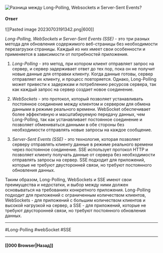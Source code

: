 ![Разница между Long-Polling, Websockets и Server-Sent Events?](https://youtu.be/xZLxdts7ZW4?t=98)

#### Ответ

![[Pasted image 20230703191342.png|600]]

*Long-Polling, WebSockets и Server-Sent Events (SSE)* - это три разных метода для обновления содержимого веб-страницы без необходимости перезагрузки страницы. Каждый из них имеет свои особенности и применяется в зависимости от потребностей приложения.

1. *Long-Polling* - это метод, при котором клиент отправляет запрос на сервер, и сервер задерживает ответ до тех пор, пока он не получит новые данные для отправки клиенту. Когда данные готовы, сервер отправляет их клиенту, и процесс повторяется. Однако, Long-Polling может привести к задержкам и потреблению ресурсов сервера, так как каждый запрос на сервер создает новое соединение.
    
2. *WebSockets* - это протокол, который позволяет устанавливать постоянное соединение между клиентом и сервером для обмена данными в режиме реального времени. WebSocket обеспечивает более эффективную и масштабируемую передачу данных, чем Long-Polling, так как устанавливает постоянное соединение и позволяет обмениваться данными в обе стороны без необходимости отправлять новые запросы на каждое сообщение.
    
3. *Server-Sent Events (SSE)* - это технология, которая позволяет серверу отправлять клиенту данные в режиме реального времени через постоянное соединение. SSE использует протокол HTTP и позволяет клиенту получать данные от сервера без необходимости отправлять запросы на сервер. SSE подходит для приложений, которые не требуют двусторонней связи, но требуют постоянного обновления данных.
    
Таким образом, Long-Polling, WebSockets и SSE имеют свои преимущества и недостатки, и выбор между ними должен основываться на требованиях конкретного приложения. Long-Polling подходит для приложений с ограниченным количеством клиентов, WebSockets - для приложений с большим количеством клиентов и высокой нагрузкой на сервер, а SSE - для приложений, которые не требуют двусторонней связи, но требуют постоянного обновления данных.

___
#Long-Polling #webSocket #SSE

___

#### [[000 Browser|Назад]]